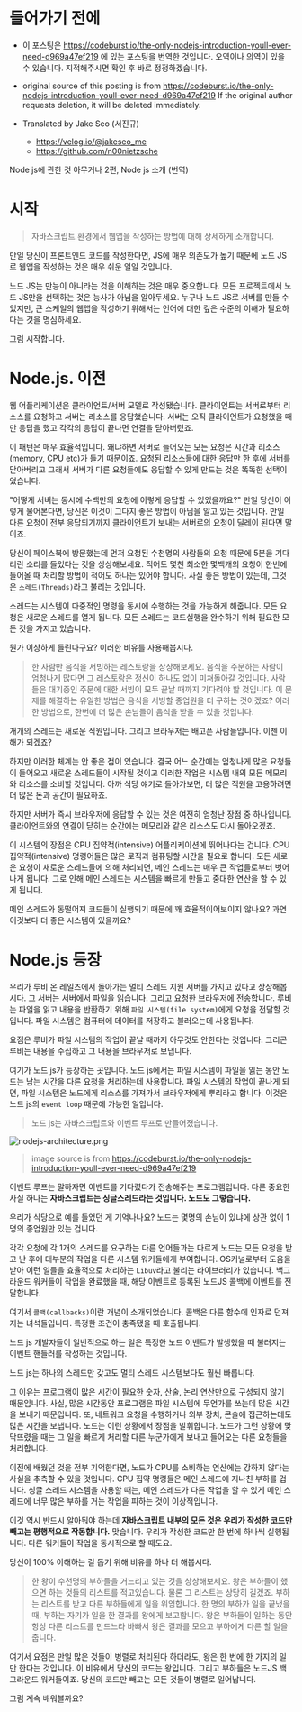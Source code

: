 # 들어가기 전에
- 이 포스팅은 https://codeburst.io/the-only-nodejs-introduction-youll-ever-need-d969a47ef219 에 있는 포스팅을 번역한 것입니다. 오역이나 의역이 있을 수 있습니다. 지적해주시면 확인 후 바로 정정하겠습니다.

- original source of this posting is from https://codeburst.io/the-only-nodejs-introduction-youll-ever-need-d969a47ef219 If the original author requests deletion, it will be deleted immediately.

- Translated by Jake Seo (서진규)

	- https://velog.io/@jakeseo_me
	- https://github.com/n00nietzsche

Node js에 관한 것 아무거나 2편, Node js 소개 (번역)

# 시작

> 자바스크립트 환경에서 웹앱을 작성하는 방법에 대해 상세하게 소개합니다.

만일 당신이 프론트엔드 코드를 작성한다면, JS에 매우 의존도가 높기 때문에 노드 JS로 웹앱을 작성하는 것은 매우 쉬운 일일 것입니다.

노드 JS는 만능이 아니라는 것을 이해하는 것은 매우 중요합니다. 모든 프로젝트에서 노드 JS만을 선택하는 것은 능사가 아님을 알아두세요. 누구나 노드 JS로 서버를 만들 수 있지만, 큰 스케일의 웹앱을 작성하기 위해서는 언어에 대한 깊은 수준의 이해가 필요하다는 것을 명심하세요.

그럼 시작합니다.

# Node.js. 이전

웹 어플리케이션은 클라이언트/서버 모델로 작성됐습니다. 클라이언트는 서버로부터 리소스를 요청하고 서버는 리소스를 응답했습니다. 서버는 오직 클라이언트가 요청했을 때만 응답을 했고 각각의 응답이 끝나면 연결을 닫아버렸죠.

이 패턴은 매우 효율적입니다. 왜냐하면 서버로 들어오는 모든 요청은 시간과 리소스(memory, CPU etc)가 들기 때문이죠. 요청된 리소스들에 대한 응답만 한 후에 서버를 닫아버리고 그래서 서버가 다른 요청들에도 응답할 수 있게 만드는 것은 똑똑한 선택이었습니다.

"어떻게 서버는 동시에 수백만의 요청에 이렇게 응답할 수 있었을까요?" 만일 당신이 이렇게 물어본다면, 당신은 이것이 그다지 좋은 방법이 아님을 알고 있는 것입니다. 만일 다른 요청이 전부 응답되기까지 클라이언트가 보내는 서버로의 요청이 딜레이 된다면 말이죠.

당신이 페이스북에 방문했는데 먼저 요청된 수천명의 사람들의 요청 때문에 5분을 기다리란 소리를 들었다는 것을 상상해보세요. 적어도 몇천 최소한 몇백개의 요청이 한번에 들어올 때 처리할 방법이 적어도 하나는 있어야 합니다. 사실 좋은 방법이 있는데, 그것은 `스레드(Threads)`라고 불리는 것입니다.

스레드는 시스템이 다중적인 명령을 동시에 수행하는 것을 가능하게 해줍니다. 모든 요청은 새로운 스레드를 열게 됩니다. 모든 스레드는 코드실행을 완수하기 위해 필요한 모든 것을 가지고 있습니다.

뭔가 이상하게 들린다구요? 이러한 비유를 사용해봅시다.

> 한 사람만 음식을 서빙하는 레스토랑을 상상해보세요. 음식을 주문하는 사람이 엄청나게 많다면 그 레스토랑은 정신이 하나도 없이 미쳐돌아갈 것입니다. 사람들은 대기중인 주문에 대한 서빙이 모두 끝날 때까지 기다려야 할 것입니다. 이 문제를 해결하는 유일한 방법은 음식을 서빙할 종업원을 더 구하는 것이겠죠? 이러한 방법으로, 한번에 더 많은 손님들이 음식을 받을 수 있을 것입니다.

개개의 스레드는 새로운 직원입니다. 그리고 브라우저는 배고픈 사람들입니다. 이젠 이해가 되겠죠?

하지만 이러한 체계는 안 좋은 점이 있습니다. 결국 어느 순간에는 엄청나게 많은 요청들이 들어오고 새로운 스레드들이 시작될 것이고 이러한 작업은 시스템 내의 모든 메모리와 리소스를 소비할 것입니다. 아까 식당 얘기로 돌아가보면, 더 많은 직원을 고용하려면 더 많은 돈과 공간이 필요하죠.

하지만 서버가 즉시 브라우저에 응답할 수 있는 것은 여전히 엄청난 장점 중 하나입니다. 클라이언트와의 연결이 닫히는 순간에는 메모리와 같은 리소스도 다시 돌아오겠죠.

이 시스템의 장점은 CPU 집약적(intensive) 어플리케이션에 뛰어나다는 겁니다. CPU 집약적(intensive) 명령어들은 많은 로직과 컴퓨팅할 시간을 필요로 합니다. 모든 새로운 요청이 새로운 스레드들에 의해 처리되면, 메인 스레드는 매우 큰 작업들로부터 벗어나게 됩니다. 그로 인해 메인 스레드는 시스템을 빠르게 만들고 중대한 연산을 할 수 있게 됩니다.

메인 스레드와 동떨어져 코드들이 실행되기 때문에 꽤 효율적이어보이지 않나요? 과연 이것보다 더 좋은 시스템이 있을까요?

# Node.js 등장
우리가 루비 온 레일즈에서 돌아가는 멀티 스레드 지원 서버를 가지고 있다고 상상해봅시다. 그 서버는 서버에서 파일을 읽습니다. 그리고 요청한 브라우저에 전송합니다. 루비는 파일을 읽고 내용을 반환하기 위해 `파일 시스템(file system)`에게 요청을 전달할 것입니다. 파일 시스템은 컴퓨터에 데이터를 저장하고 불러오는데 사용됩니다.

요점은 루비가 파일 시스템의 작업이 끝날 때까지 아무것도 안한다는 것입니다. 그리곤 루비는 내용을 수집하고 그 내용을 브라우저로 보냅니다.

여기가 노드 js가 등장하는 곳입니다. 노드 js에서는 파일 시스템이 파일을 읽는 동안 노드는 남는 시간을 다른 요청을 처리하는데 사용합니다. 파일 시스템의 작업이 끝나게 되면, 파일 시스템은 노드에게 리소스를 가져가서 브라우저에게 뿌리라고 합니다. 이것은 노드 js의 `event loop` 때문에 가능한 일입니다.

> 노드 js는 자바스크립트와 이벤트 루프로 만들어졌습니다.

![nodejs-architecture.png](https://images.velog.io/post-images/jakeseo_me/f91dc1f0-57a8-11e9-8ae5-8fb184badb72/nodejs-architecture.png)

> image source is from https://codeburst.io/the-only-nodejs-introduction-youll-ever-need-d969a47ef219

이벤트 루프는 말하자면 이벤트를 기다렸다가 전송해주는 프로그램입니다. 다른 중요한 사실 하나는 **자바스크립트는 싱글스레드라는 것입니다. 노드도 그렇습니다.**

우리가 식당으로 예를 들었던 게 기억나나요? 노드는 몇명의 손님이 있냐에 상관 없이 1명의 종업원만 있는 겁니다.

각각 요청에 각 1개의 스레드를 요구하는 다른 언어들과는 다르게 노드는 모든 요청을 받고 난 후에 대부분의 작업을 다른 시스템 워커들에게 부여합니다. OS커널로부터 도움을 받아 이런 일들을 효율적으로 처리하는 `Libuv`라고 불리는 라이브러리가 있습니다. 백그라운드 워커들이 작업을 완료했을 때, 해당 이벤트로 등록된 노드JS 콜백에 이벤트를 전달합니다. 

여기서 `콜백(callbacks)`이란 개념이 소개되었습니다. 콜백은 다른 함수에 인자로 던져지는 녀석들입니다. 특정한 조건이 충족됐을 때 호출됩니다.

노드 js 개발자들이 일반적으로 하는 일은 특정한 노드 이벤트가 발생했을 때 불러지는 이벤트 핸들러를 작성하는 것입니다.

노드 js는 하나의 스레드만 갖고도 멀티 스레드 시스템보다도 훨씬 빠릅니다. 

그 이유는 프로그램이 많은 시간이 필요한 숫자, 산술, 논리 연산만으로 구성되지 않기 때문입니다. 사실, 많은 시간동안 프로그램은 파일 시스템에 무언가를 쓰는데 많은 시간을 보내기 때문입니다. 또, 네트워크 요청을 수행하거나 외부 장치, 콘솔에 접근하는데도 많은 시간을 보냅니다. 노드는 이런 상황에서 장점을 발휘합니다. 노드가 그런 상황에 맞닥뜨렸을 때는 그 일을 빠르게 처리할 다른 누군가에게 보내고 들어오는 다른 요청들을 처리합니다.

이전에 배웠던 것을 전부 기억한다면, 노드가 CPU를 소비하는 연산에는 강하지 않다는 사실을 추측할 수 있을 것입니다. CPU 집약 명령들은 메인 스레드에 지나친 부하를 겁니다. 싱글 스레드 시스템을 사용할 때는, 메인 스레드가 다른 작업을 할 수 있게 메인 스레드에 너무 많은 부하를 거는 작업을 피하는 것이 이상적입니다.

이것 역시 반드시 알아둬야 하는데 **자바스크립트 내부의 모든 것은 우리가 작성한 코드만 빼고는 평행적으로 작동합니다.** 맞습니다. 우리가 작성한 코드만 한 번에 하나씩 실행됩니다. 다른 워커들이 작업을 동시적으로 할 때도요.

당신이 100% 이해하는 걸 돕기 위해 비유를 하나 더 해봅시다.

> 한 왕이 수천명의 부하들을 거느리고 있는 것을 상상해보세요. 왕은 부하들이 했으면 하는 것들의 리스트를 적고있습니다. 물론 그 리스트는 상당히 길겠죠. 부하는 리스트를 받고 다른 부하들에게 일을 위임합니다. 한 명의 부하가 일을 끝냈을 때, 부하는 자기가 일을 한 결과를 왕에게 보고합니다. 왕은 부하들이 일하는 동안 항상 다른 리스트를 만드느라 바빠서 왕은 결과를 모으고 부하에게 다른 할 일을 줍니다.

여기서 요점은 만일 많은 것들이 병렬로 처리된다 하더라도, 왕은 한 번에 한 가지의 일만 한다는 것입니다. 이 비유에서 당신의 코드는 왕입니다. 그리고 부하들은 노드JS 백그라운드 워커들이죠. 당신의 코드만 빼고는 모든 것들이 병렬로 일어납니다. 

그럼 계속 배워볼까요?
